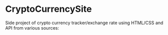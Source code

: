 # CryptoCurrencySite
Side project of crypto currency tracker/exchange rate using HTML/CSS and API from various sources: 
